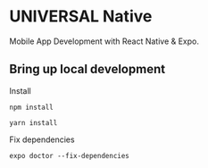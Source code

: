 # UNIVERSAL Native

Mobile App Development with React Native & Expo.

## Bring up local development

Install

```shell
npm install
```

```shell
yarn install
```

Fix dependencies

```shell
expo doctor --fix-dependencies
```
